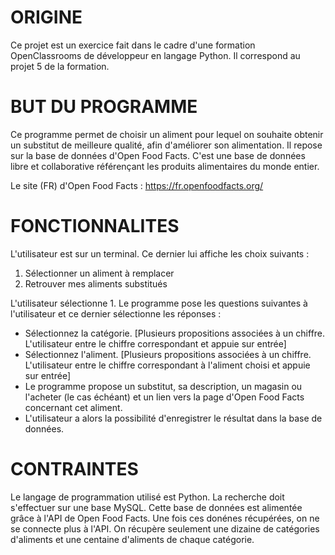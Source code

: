 # ORIGINE #
Ce projet est un exercice fait dans le cadre d'une formation OpenClassrooms de développeur en langage Python.
Il correspond au projet 5 de la formation.


# BUT DU PROGRAMME #
Ce programme  permet de choisir un aliment pour lequel on souhaite obtenir un substitut de meilleure qualité, afin d'améliorer son alimentation.
Il repose sur la base de données d'Open Food Facts. C'est une base de données libre et collaborative référençant les produits alimentaires du monde entier.

Le site (FR) d'Open Food Facts : https://fr.openfoodfacts.org/


# FONCTIONNALITES #
L'utilisateur est sur un terminal. Ce dernier lui affiche les choix suivants :
1. Sélectionner un aliment à remplacer
2. Retrouver mes aliments substitués

L'utilisateur sélectionne 1. Le programme pose les questions suivantes à l'utilisateur et ce dernier sélectionne les réponses :
* Sélectionnez la catégorie. [Plusieurs propositions associées à un chiffre. L'utilisateur entre le chiffre correspondant et appuie sur entrée]
* Sélectionnez l'aliment. [Plusieurs propositions associées à un chiffre. L'utilisateur entre le chiffre correspondant à l'aliment choisi et appuie sur entrée]
* Le programme propose un substitut, sa description, un magasin ou l'acheter (le cas échéant) et un lien vers la page d'Open Food Facts concernant cet aliment.
* L'utilisateur a alors la possibilité d'enregistrer le résultat dans la base de données.


# CONTRAINTES #
Le langage de programmation utilisé est Python.
La recherche doit s'effectuer sur une base MySQL.
Cette base de données est alimentée grâce à l'API de Open Food Facts. Une fois ces donénes récupérées, on ne se connecte plus à l'API. On récupère seulement une dizaine de catégories d'aliments et une centaine d'aliments de chaque catégorie.

